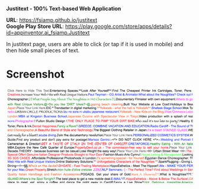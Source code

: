<b>Justitext - 100% Text-based Web Application</b><br>

<b>URL</b>: https://fsiamp.github.io/justitext<br>
<b>Google Play Store URL</b>: https://play.google.com/store/apps/details?id=appinventor.ai_fsiamp.Justitext

In justitext page, users are able to click (or tap if it is used in mobile) and then hide small pieces of text.

# Screenshot

![alt tag](https://raw.githubusercontent.com/fsiamp/justitext/master/screenshot.png)
